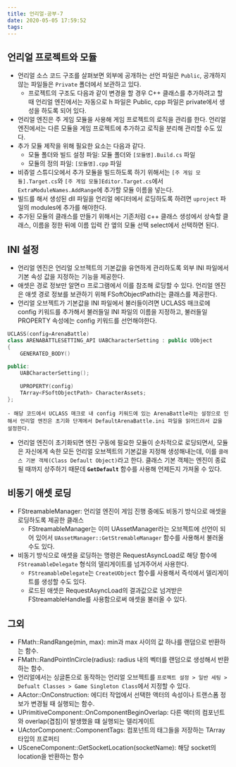 ```yaml
---
title: 언리얼-공부-7
date: 2020-05-05 17:59:52
tags:
---
```


## 언리얼 프로젝트와 모듈
- 언리얼 소스 코드 구조를 살펴보면 외부에 공개하는 선언 파일은 `Public`, 공개하지 않는 파일들은 `Private` 폴더에서 보관하고 있다.
	- 프로젝트의 구조도 다음과 같이 변경을 할 경우 C++ 클래스를 추가하려고 할 때 언리얼 엔진에서는 자동으로 h 파일은 Public, cpp 파일은 private에서 생성을 하도록 되어 있다.
- 언리얼 엔진은 주 게임 모듈을 사용해 게임 프로젝트의 로직을 관리를 한다. 언리얼 엔진에서는 다른 모듈을 게임 프로젝트에 추가하고 로직을 분리해 관리할 수도 있다.
- 추가 모듈 제작을 위해 필요한 요소는 다음과 같다.
	- 모듈 폴더와 빌드 설정 파일: 모듈 폴더와 `[모듈명].Build.cs` 파일
	- 모듈의 정의 파일: `[모듈명].cpp` 파일
- 비쥬얼 스튜디오에서 추가 모듈을 빌드하도록 하기 위해서는 `[주 게임 모듈].Target.cs`와 `[주 게임 모듈]Editor.Target.cs`에서 `ExtraModuleNames.AddRange`에 추가할 모듈 이름을 넣는다.
- 빌드를 해서 생성된 dll 파일을 언리얼 에디터에서 로딩하도록 하려면 `uproject` 파일의 modules에 추가를 해야한다.
- 추가된 모듈의 클래스를 만들기 위해서는 기존처럼 c++ 클래스 생성에서 상속할 클래스, 이름을 정한 뒤에 이름 입력 칸 옆의 모듈 선택 select에서 선택하면 된다.

## INI 설정
- 언리얼 엔진은 언리얼 오브젝트의 기본값을 유연하게 관리하도록 외부 INI 파일에서 기본 속성 값을 지정하는 기능을 제공한다.
- 애셋은 경로 정보만 알면ㅁ 프로그램에서 이를 참조해 로딩할 수 있다. 언리얼 엔진은 애셋 경로 정보를 보관하기 위해 FSoftObjectPath라는 클래스를 제공한다.
- 언리얼 오브젝트가 기본값을 INI 파일에서 불러들이려면 UCLASS 매크로에 config 키워드를 추가해서 불러들일 INI 파일의 이름을 지정하고, 불러들일 PROPERTY 속성에는 config 키워드를 선언해야한다.
```c++
UCLASS(config=ArenaBattle)
class ARENABATTLESETTING_API UABCharacterSetting : public UObject
{
	GENERATED_BODY()
	
public:
	UABCharacterSetting();
	
	UPROPERTY(config)
	TArray<FSoftObjectPath> CharacterAssets;
};
```
	- 해당 코드에서 UCLASS 매크로 내 config 키워드에 있는 ArenaBattle라는 설정으로 인해서 언리얼 엔진은 초기화 단계에서 DefaultArenaBattle.ini 파일을 읽어드려서 값을 설정한다.
- 언리얼 엔진이 초기화되면 엔진 구동에 필요한 모듈이 순차적으로 로딩되면서, 모듈은 자신에게 속한 모든 언리얼 오브젝트의 기본값을 지정해 생성해내는데, 이를 `클래스 기본 객체(Class Default Object)`라고 한다. 클래스 기본 객체는 엔진이 종료될 때까지 상주하기 때문데 **`GetDefault`** 함수를 사용해 언제든지 가져올 수 있다.

## 비동기 애셋 로딩
- FStreamableManager: 언리얼 엔진이 게임 진행 중에도 비동기 방식으로 애셋을 로딩하도록 제공한 클래스
	- FStreamableManager는 이미 UAssetManager라는 오브젝트에 선언이 되어 있어서 `UAssetManager::GetStremableManager` 함수를 사용해서 불러올 수도 있다.
-	비동기 방식으로 애셋을 로딩하는 명령은 RequestAsyncLoad로 해당 함수에 `FStreamableDelegate` 형식의 델리게이트를 넘겨주어서 사용한다.
	- `FStreamableDelegate`는 `CreateUObject` 함수를 사용해서 즉석에서 델리게이트를 생성할 수도 있다.
	- 로드된 애셋은 RequestAsyncLoad의 결과값으로 넘겨받은 FStreamableHandle를 사용함으로써 애셋을 불러올 수 있다.

## 그외
- FMath::RandRange(min, max): min과 max 사이의 값 하나를 랜덤으로 반환하는 함수.
- FMath::RandPointInCircle(radius): radius 내의 벡터를 랜덤으로 생성해서 반환하는 함수.
- 언리얼에서는 싱글톤으로 동작하는 언리얼 오브젝트를 `프로젝트 설정 > 일반 세팅 > Defualt Classes > Game Singleton Class`에서 지정할 수 있다.
- AActor::OnConstruction: 에디터 작업에서 선택한 액터의 속성이나 트랜스폼 정보가 변경될 때 실행되는 함수.
- UPrimitiveComponent::OnComponentBeginOverlap: 다른 액터의 컴포넌트와 overlap(겹침)이 발생했을 떄 실행되는 델리게이트
- UActorComponent::ComponentTags: 컴포넌트의 태그들을 저장하는 TArray<FName> 타입의 프로퍼티
- USceneComponent::GetSocketLocation(socketName): 해당 socket의 location을 반환하는 함수